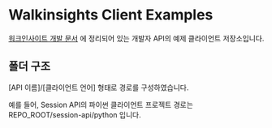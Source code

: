 # Walkinsights Client Examples

[워크인사이트 개발 문서](https://developers.walkinsights.com/docs) 에 정리되어 있는 개발자 API의 예제 클라이언트 저장소입니다.

## 폴더 구조

[API 이름]/[클라이언트 언어] 형태로 경로를 구성하였습니다.

예를 들어, Session API의 파이썬 클라이언트 프로젝트 경로는 REPO_ROOT/session-api/python 입니다.